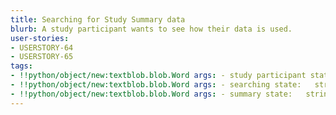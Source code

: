 ```yaml
---
title: Searching for Study Summary data
blurb: A study participant wants to see how their data is used.
user-stories:
- USERSTORY-64
- USERSTORY-65
tags:
- !!python/object/new:textblob.blob.Word args: - study participant state:   string: study participant   pos_tag: null
- !!python/object/new:textblob.blob.Word args: - searching state:   string: searching   pos_tag: null
- !!python/object/new:textblob.blob.Word args: - summary state:   string: summary   pos_tag: null
---
```

